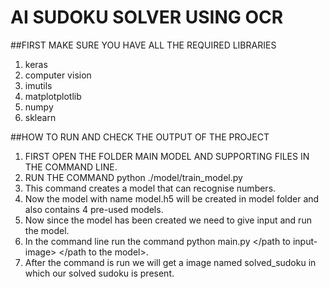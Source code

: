 # AI SUDOKU SOLVER USING OCR
##FIRST MAKE SURE YOU HAVE ALL THE REQUIRED LIBRARIES 
  1. keras
  2. computer vision
  3. imutils
  4. matplotplotlib
  5. numpy
  6. sklearn

##HOW TO RUN AND CHECK THE OUTPUT OF THE PROJECT
   1. FIRST OPEN THE FOLDER MAIN MODEL AND SUPPORTING FILES IN THE COMMAND LINE.
   2. RUN THE COMMAND python ./model/train_model.py
   3. This command creates a model that can recognise numbers.
   4. Now the model with name model.h5 will be created in model folder and also contains 4 pre-used models.
   5. Now since the model has been created we need to give input and run the model.
   6. In the command line run the command python main.py </path to input-image> </path to the model>.
   7. After the command is run we will get a image named solved_sudoku in which our solved sudoku is present.
